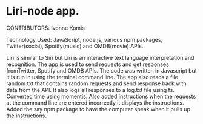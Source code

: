 # Liri-node app. 

CONTRIBUTORS: Ivonne Komis

Technology Used: JavaScript, node.js, various npm packages, Twitter(social), Spotify(music) and OMDB(movie) APIs..

Liri is similar to Siri but Liri is an interactive text language interpretation and recognition. The app is used to send requests and get responses fromTwitter, Spotify and OMDB APIs. The code was written in Javascript but it is run in using the terminal command line. The app also reads a file random.txt that contains random requests and send response back with data from the API. It also logs all responses to a log.txt file using fs. Converted time using momentjs. Also added instructions when the requests at the command line are entered incorrectly it displays the instructions. Added the say npm package to have the computer speak when it pulls up the instructions.
